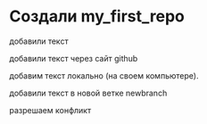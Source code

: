 ﻿# Создали my_first_repo
добавили текст

добавили текст через сайт github

добавим текст локально (на своем компьютере).

добавили текст в новой ветке newbranch

разрешаем конфликт




